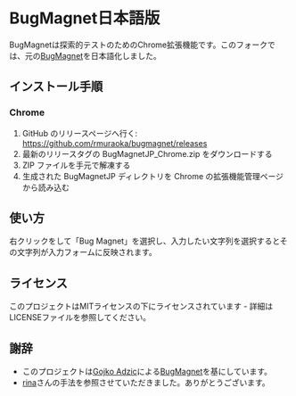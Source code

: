 # BugMagnet日本語版
BugMagnetは探索的テストのためのChrome拡張機能です。このフォークでは、元の[BugMagnet](https://github.com/gojko/bugmagnet)を日本語化しました。

## インストール手順
### Chrome
1. GitHub のリリースページへ行く: https://github.com/rmuraoka/bugmagnet/releases
2. 最新のリリースタグの BugMagnetJP_Chrome.zip をダウンロードする
3. ZIP ファイルを手元で解凍する
4. 生成された BugMagnetJP ディレクトリを Chrome の拡張機能管理ページから読み込む

## 使い方
右クリックをして「Bug Magnet」を選択し、入力したい文字列を選択するとその文字列が入力フォームに反映されます。

## ライセンス
このプロジェクトはMITライセンスの下にライセンスされています - 詳細はLICENSEファイルを参照してください。

## 謝辞
* このプロジェクトは[Gojko Adzic](https://github.com/gojko/bugmagnet)による[BugMagnet](https://github.com/gojko/bugmagnet)を基にしています。
* [rina](https://github.com/kume-rina)さんの手法を参照させていただきました。ありがとうございます。

